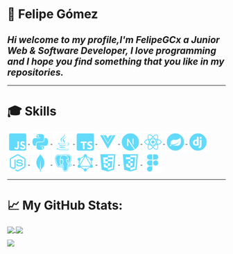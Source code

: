 # 👋 Felipe Gómez
## _Hi welcome to my profile,I'm FelipeGCx a Junior Web & Software Developer, I love programming and I hope you find something that you like in my repositories._

___

# 🎓 Skills
<a href="https://github.com/felipegcx/" >
  <img height=48 align="center" src="./javascript.svg" />
</a>
<a href="https://github.com/felipegcx/" >
  <img height=48 align="center" src="./python.svg" />
</a>
<a href="https://github.com/felipegcx/" >
  <img height=48 align="center" src="./java.svg" />
</a>
<a href="https://github.com/felipegcx/" >
  <img height=48 align="center" src="./typescript.svg" />
</a>
<a href="https://github.com/felipegcx/" >
  <img height=48 align="center" src="./vue.svg" />
</a>
<a href="https://github.com/felipegcx/" >
  <img height=48 align="center" src="./next.svg" />
</a>
<a href="https://github.com/felipegcx/" >
  <img height=48 align="center" src="./react 1.svg" />
</a>
<a href="https://github.com/felipegcx/" >
  <img height=48 align="center" src="./spring.svg" />
</a>
<a href="https://github.com/felipegcx/" >
  <img height=48 align="center" src="./django.svg" />
</a>
<a href="https://github.com/felipegcx/" >
  <img height=48 align="center" src="./node.svg" />
</a>
<a href="https://github.com/felipegcx/" >
  <img height=48 align="center" src="./mongo.svg" />
</a>
<a href="https://github.com/felipegcx/" >
  <img height=48 align="center" src="./postgresql.svg" />
</a>
<a href="https://github.com/felipegcx/" >
  <img height=48 align="center" src="./graphql.svg" />
</a>
<a href="https://github.com/felipegcx/" >
  <img height=48 align="center" src="./html.svg" />
</a>
<a href="https://github.com/felipegcx/" >
  <img height=48 align="center" src="./css.svg" />
</a>
<a href="https://github.com/felipegcx/" >
  <img height=48 align="center" src="./figma.svg" />
</a>

___

# 📈 My GitHub Stats:

<a href="https://github.com/felipegcx/github-readme-stats">
  <img height=200 align="center" src="https://github-readme-stats.vercel.app/api?username=FelipeGCx&theme=react&hide_border=false&include_all_commits=false&count_private=false&show_icons=true" />
</a>
<a href="https://github.com/felipegc/convoychat">
  <img height=200 align="center" src="https://github-readme-streak-stats.herokuapp.com/?user=FelipeGCx&theme=react&hide_border=false" />
</a>

![](https://github-readme-stats.vercel.app/api/top-langs/?username=FelipeGCx&theme=react&hide_border=false&include_all_commits=false&count_private=false&layout=compact)
